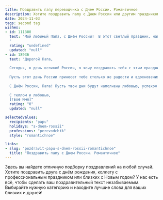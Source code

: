 ```yaml
---
title: Поздравить папу переводчика с Днем России. Романтичное
description: Хотите поздравить папу с Днем России или другим праздником? Наш ИИ создаст незабываемое поздравление, а вы обязательно выделитесь среди других.  
date: 2024-11-03
tags: second tag
wishes:
- id: 111300
  text: "Мой любимый Папа, с Днём России!  В этот светлый праздник, наполненный гордостью за нашу Родину, я хочу сказать тебе, мой дорогой переводчик слов и чувств, что ты – мой самый ценный перевод, мой личный шедевр,  мой самый родной и любимый человек.  Пусть твоя жизнь будет столь же прекрасна и многогранна, как русский язык, который ты так тонко чувствуешь и умело передаёшь.  Счастья тебе, любви и крепкого здоровья!
  "
  rating: "undefined"
  updated: "null"
- id: 18936
  text: "Дорогой Папа,
  
  Сегодня, в день великой России, я хочу поздравить тебя с этим праздником. Ты, как профессиональный переводчик, всегда связываешь нас с миром, открывая новые горизонты и смыслы. Твоя работа не только профессиональное мастерство, но и искусство, которое делает мир ближе и понятнее.
  
  Пусть этот день России принесет тебе столько же радости и вдохновения, сколько ты даришь другим своим трудом и заботой. Твои слова, как мосты, соединяют сердца и умы, и я благодарна тебе за это.
  
  С Днём России, Папа! Пусть твои дни будут наполнены любовью, успехом и гармонией. Ты делаешь мир лучше, и это невероятно ценно.
  
  С теплом и любовью,
  [Твоё Имя]"
  rating: "0"
  updated: "null"

selectedValues:
  recipients: "papu"
  holidays: "s-dnem-rossii"
  professions: "perevodchik"
  style: "romantichnoe"

links:
- slug: "pozdravit-papu-s-dnem-rossii-romantichnoe"
  title: "Поздравить папу с Днем России. Романтичное"
---
```


Здесь вы найдете отличную подборку поздравлений на любой случай. 
Хотите поздравить друга с днём рождения, коллегу с профессиональным праздником или близких с Новым годом? У нас есть всё, чтобы сделать ваш поздравительный текст незабываемым. Выбирайте нужную категорию и находите лучшие слова для ваших близких и друзей!
